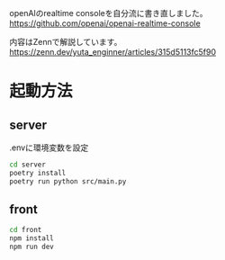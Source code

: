 openAIのrealtime consoleを自分流に書き直しました。
https://github.com/openai/openai-realtime-console

内容はZennで解説しています。
https://zenn.dev/yuta_enginner/articles/315d5113fc5f90


# 起動方法
## server

.envに環境変数を設定

```bash
cd server
poetry install
poetry run python src/main.py
```

## front

```bash
cd front
npm install
npm run dev
```
